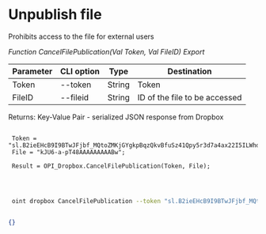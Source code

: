 ﻿---
sidebar_position: 6
---

# Unpublish file
 Prohibits access to the file for external users


*Function CancelFilePublication(Val Token, Val FileID) Export*

 | Parameter | CLI option | Type | Destination |
 |-|-|-|-|
 | Token | --token | String | Token |
 | FileID | --fileid | String | ID of the file to be accessed |

 
 Returns: Key-Value Pair - serialized JSON response from Dropbox

```bsl title="Code example"
	
 Token = "sl.B2ieEHcB9I9BTwJFjbf_MQtoZMKjGYgkpBqzQkvBfuSz41Qpy5r3d7a4ax22I5ILWhd9KLbN5L...";
 File = "kJU6-a-pT48AAAAAAAAABw";
 
 Result = OPI_Dropbox.CancelFilePublication(Token, File);
 
	
```

```sh title="CLI command example"
 
 oint dropbox CancelFilePublication --token "sl.B2ieEHcB9I9BTwJFjbf_MQtoZMKjGYgkpBqzQkvBfuSz41Qpy5r3d7a4ax22I5ILWhd9KLbN5L..." --fileid %fileid%


```


```json title="Result"

{}

```

